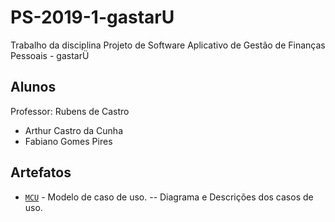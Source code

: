 # PS-2019-1-gastarU

Trabalho da disciplina Projeto de Software
Aplicativo de Gestão de Finanças Pessoais - gastarÜ 

## Alunos
Professor: Rubens de Castro
* Arthur Castro da Cunha
* Fabiano Gomes Pires

## Artefatos
* [`MCU`](2.Análise/2.1.MCU/readme.md) - Modelo de caso de uso.
-- Diagrama e Descrições dos casos de uso.
